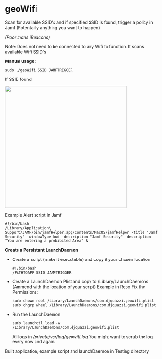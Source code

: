 # geoWifi

Scan for available SSID's and if specified SSID is found, trigger a policy in Jamf (Potentailly anything you want to happen)

<i>(Poor mans iBeacons)</i>

Note: Does not need to be connected to any Wifi to function. It scans available Wifi SSID's


 <b>Manual usage:</b>
 
    sudo ./geoWifi SSID JAMFTRIGGER
  
  If SSID found
 
  <img src="https://github.com/djquazzi/djquazzi.github.io/blob/master/images/Alert.png" width="400">
  
  Example Alert script in Jamf
  
    #!/bin/bash
    /Library/Application\ Support/JAMF/bin/jamfHelper.app/Contents/MacOS/jamfHelper -title "Jamf Security" -windowType hud -description "Jamf Security" -description "You are entering a probibited Area" &
  
  
<b>Create a Persistant LaunchDaemon</b>

- Create a script (make it executable) and copy it your chosen location
  
      #!/bin/bash
      /PATHTOAPP SSID JAMFTRIGGER
      
- Create a LaunchDaemon Plist and copy to /Library/LaunchDaemons (Ammend with the location of your script)
  Example in Repo
    Fix the Permissions:
      
      sudo chown root /Library/LaunchDaemons/com.djquazzi.geowifi.plist
      sudo chgrp wheel /Library/LaunchDaemons/com.djquazzi.geowifi.plist

- Run the LaunchDaemon

      sudo launchctl load -w /Library/LaunchDaemons/com.djquazzi.geowifi.plist
  
  All logs in <i>/private/var/log/geowifi.log</i> You might want to scrub the log every now and again.
 
 
 Built application, example script and launchDaemon in Testing directory
